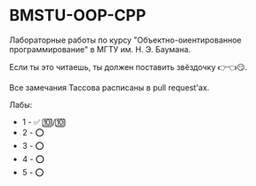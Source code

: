 # BMSTU-OOP-CPP
Лабораторные работы по курсу "Объектно-оиентированное программирование" в МГТУ им. Н. Э. Баумана.

Если ты это читаешь, ты должен поставить звёздочку :point_right::point_left::smirk:.

Все замечания Тассова расписаны в pull request'ах.

Лабы:
- 1 - :white_check_mark: :keycap_ten:/:keycap_ten: 
- 2 - :o:
- 3 - :o:
- 4 - :o:
- 5 - :o:
